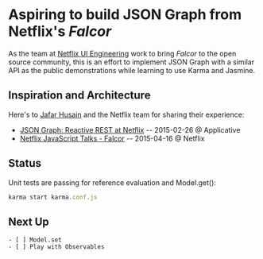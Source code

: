 # Aspiring to build JSON Graph from Netflix's _Falcor_ #

As the team at [Netflix UI Engineering](https://www.youtube.com/channel/UCGGRRqAjPm6sL3-WGBDnKJA) work to bring _Falcor_ to the open source community, this is an effort to implement JSON Graph with a similar API as the public demonstrations while learning to use Karma and Jasmine.


## Inspiration and Architecture ##

Here's to [Jafar Husain](https://twitter.com/jhusain) and the Netflix team for sharing their experience:

  * [JSON Graph: Reactive REST at Netflix](http://applicative.acm.org/speaker-JafarHusain.html) -- 2015-02-26 @ Applicative
  * [Netflix JavaScript Talks - Falcor](https://www.youtube.com/watch?v=z8UgDZ4rXBU) -- 2015-04-16 @ Netflix


## Status ##
Unit tests are passing for reference evaluation and Model.get():
```JavaScript
karma start karma.conf.js
```

## Next Up ##
    - [ ] Model.set
    - [ ] Play with Observables


